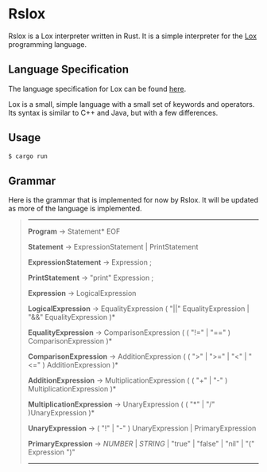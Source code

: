 # Rslox

Rslox is a Lox interpreter written in Rust. It is a simple interpreter for the [Lox](https://github.com/munificent/craftinginterpreters) programming language.

## Language Specification

The language specification for Lox can be found [here](https://craftinginterpreters.com/).

Lox is a small, simple language with a small set of keywords and operators. Its syntax is similar to C++ and Java, but with a few differences.


## Usage

```bash
$ cargo run
```

## Grammar 

Here is the grammar that is implemented for now by Rslox. It will be updated as more of the language is implemented.

>---
> **Program** -> Statement* EOF
>
>**Statement** -> ExpressionStatement | PrintStatement
>
>**ExpressionStatement** -> Expression ;
>
>**PrintStatement** -> "print" Expression ;
>
>**Expression** -> LogicalExpression
>
>**LogicalExpression** -> EqualityExpression ( "||" EqualityExpression | "&&" EqualityExpression )\*
>
>**EqualityExpression** -> ComparisonExpression ( ( "!=" | "==" ) ComparisonExpression )\*
>
>**ComparisonExpression** -> AdditionExpression ( ( ">" | ">=" | "<" | "<=" ) AdditionExpression )\*
>
>**AdditionExpression** -> MultiplicationExpression ( ( "+" | "-" ) MultiplicationExpression )\*
>
>**MultiplicationExpression** -> UnaryExpression ( ( "\*" | "/" )UnaryExpression )\*
>
>**UnaryExpression** -> ( "!" | "-" ) UnaryExpression | PrimaryExpression
>
>**PrimaryExpression** -> *NUMBER* | *STRING* | "true" | "false" | "nil" | "(" Expression ")"
>
>---